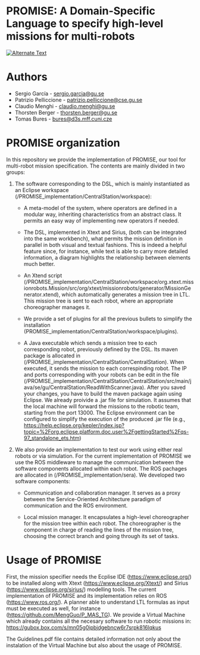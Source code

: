 # PROMISE: A Domain-Specific Language to specify high-level missions for multi-robots

[![Alternate Text]({Image/screenshot.png)]({https://youtu.be/qhjwVKz80i0} "PROMISE in action")

# Authors
- Sergio García - sergio.garcia@gu.se
- Patrizio Pelliccione - patrizio.pelliccione@cse.gu.se
- Claudio Menghi - claudio.menghi@gu.se
- Thorsten Berger - thorsten.berger@gu.se
- Tomas Bures - bures@d3s.mff.cuni.cze

# PROMISE organization

In this repository we provide the implementation of PROMISE, our tool for multi-robot mission specification. The contents are mainly divided in two groups:

1. The software corresponding to the DSL, which is mainly instantiated as an Eclipse workspace (/PROMISE_implementation/CentralStation/workspace):

	* A meta-model of the system, where operators are defined in a modular way, inheriting characteristics from an abstract class. It permits an easy way of implementing new operators if needed.

	* The DSL, implemented in Xtext and Sirius, (both can be integrated into the same workbench), what permits the mission definition in parallel in both visual and textual fashions. This is indeed a helpful feature since, for instance, while text is able to carry more detailed information, a diagram highlights the relationship between elements much better.

	* An Xtend script (/PROMISE_implementation/CentralStation/workspace/org.xtext.missionrobots.Mission/src/org/xtext/missionrobots/generator/MissionGenerator.xtend), which automatically generates a mission tree in LTL. This mission tree is sent to each robot, where an appropriate choreographer manages it.

    * We provide a set of plugins for all the previous bullets to simplify the installation (PROMISE_implementation/CentralStation/workspace/plugins).

	* A Java executable which sends a mission tree to each corresponding robot, previously defined by the DSL. Its maven package is allocated in (/PROMISE_implementation/CentralStation/CentralStation). When executed, it sends the mission to each correspinding robot. The IP and ports corresponding with your robots can be edit in the file (/PROMISE_implementation/CentralStation/CentralStation/src/main/java/se/gu/CentralStation/ReadWithScanner.java). After you saved your changes, you have to build the maven package again using Eclipse. We already proivide a .jar file for simulation. It assumes that the local machine will forward the missions to the robotic team, starting from the port 13000. The Eclipse environment can be configured to simplify the execution of the produced .jar file (e.g., https://help.eclipse.org/kepler/index.jsp?topic=%2Forg.eclipse.platform.doc.user%2FgettingStarted%2Fqs-97_standalone_ets.htm)

    
2. We also provide an implementation to test our work using either real robots or via simulation. For the current implementation of PROMISE we use the ROS middleware to manage the communication between the software components allocated within each robot. The ROS pachages are allocated in (/PROMISE_implementation/sera). We developed two software components:

	* Communication and collaboration manager. It serves as a proxy between the Service-Oriented Architecture paradigm of communication and the ROS environment. 

	* Local mission manager. It encapsulates a high-level choreographer for the mission tree within each robot. The choreographer is the component in charge of reading the lines of the mission tree, choosing the correct branch and going through its set of tasks. 

# Usage of PROMISE

First, the mission specifier needs the Ecplise IDE (https://www.eclipse.org/) to be installed along with Xtext (https://www.eclipse.org/Xtext/) and Sirius (https://www.eclipse.org/sirius/) modelling tools. The current implementation of PROMISE and its implementation relies on ROS (https://www.ros.org/). A planner able to understand LTL formulas as input must be executed as well, for instance (https://github.com/MengGuo/P_MAS_TG). We provide a Virtual Machine which already contains all the necesary software to run robotic missions in: https://gubox.box.com/s/mn05g0ipbjdgebncw6r7srpk816lqkus

The Guidelines.pdf file contains detailed information not only about the instalation of the Virtual Machine but also about the usage of PROMISE.